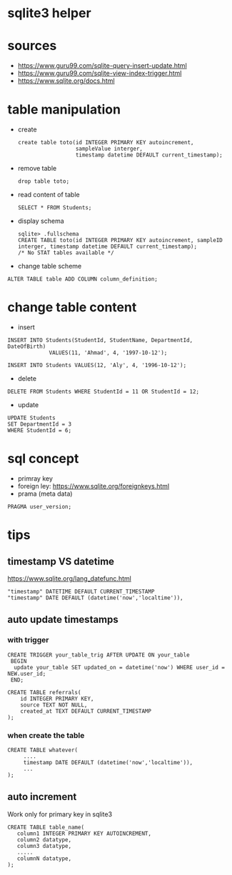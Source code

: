 # sqlite3 helper

# sources
 - https://www.guru99.com/sqlite-query-insert-update.html
 - https://www.guru99.com/sqlite-view-index-trigger.html
 - https://www.sqlite.org/docs.html

# table manipulation
 - create
   ```
   create table toto(id INTEGER PRIMARY KEY autoincrement, 
                     sampleValue interger, 
                     timestamp datetime DEFAULT current_timestamp);
   ```

 - remove table
   ```
   drop table toto;
   ```

 - read content of table
   ```
   SELECT * FROM Students;
   ```
   
 - display schema
   ```   
   sqlite> .fullschema
   CREATE TABLE toto(id INTEGER PRIMARY KEY autoincrement, sampleID interger, timestamp datetime DEFAULT current_timestamp);
   /* No STAT tables available */
   ```

 -  change table scheme
 ```   
ALTER TABLE table ADD COLUMN column_definition;
   ```   
   
# change table content
 - insert
 ```   
 INSERT INTO Students(StudentId, StudentName, DepartmentId, DateOfBirth)
              VALUES(11, 'Ahmad', 4, '1997-10-12');   
              
 INSERT INTO Students VALUES(12, 'Aly', 4, '1996-10-12');
 ```   

 -  delete
 ```   
 DELETE FROM Students WHERE StudentId = 11 OR StudentId = 12;
 ```   

 -  update
 ```   
 UPDATE Students
 SET DepartmentId = 3
 WHERE StudentId = 6;
```   

# sql concept
 - primray key
 - foreign ley: https://www.sqlite.org/foreignkeys.html
 - prama (meta data)
 ```   
 PRAGMA user_version;
 ```   


# tips

## timestamp VS datetime
https://www.sqlite.org/lang_datefunc.html
```   
"timestamp" DATETIME DEFAULT CURRENT_TIMESTAMP
"timestamp" DATE DEFAULT (datetime('now','localtime')),
```   

## auto update timestamps
### with trigger
```   
CREATE TRIGGER your_table_trig AFTER UPDATE ON your_table
 BEGIN
  update your_table SET updated_on = datetime('now') WHERE user_id = NEW.user_id;
 END;

CREATE TABLE referrals(
    id INTEGER PRIMARY KEY,
    source TEXT NOT NULL,
    created_at TEXT DEFAULT CURRENT_TIMESTAMP
);
```   
### when create the table
```   
CREATE TABLE whatever(
     ....
     timestamp DATE DEFAULT (datetime('now','localtime')),
     ...
);
```   
## auto increment
Work only for primary key in sqlite3
```   
CREATE TABLE table_name(
   column1 INTEGER PRIMARY KEY AUTOINCREMENT,
   column2 datatype,
   column3 datatype,
   .....
   columnN datatype,
);
```   
